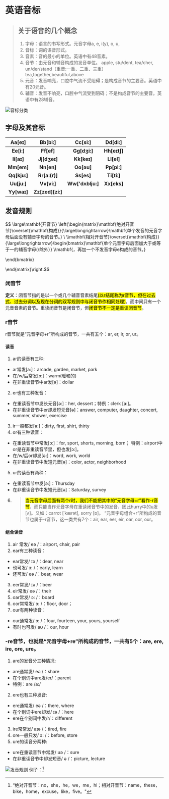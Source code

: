 # **英语音标**
>## **关于语音的几个概念**
>1) 字母：语言的书写形式。元音字母a, e, i(y), o, u,
>2) 音标：词的语音形式。
>3) 音素：音的最小的单位。英语中有48音素。
>4) 音节：由元音和辅音构成的发音单位。
apple, stu/dent, tea/cher, un/der/stand（重音:一重、二重、三重） tea,together,beautiful,above
>5) 元音：发音响亮，口腔中气流不受阻碍；是构成音节的主要音。英语中有20元音。
>6) 辅音：发音不响亮，口腔中气流受到阻碍；不是构成音节的主要音。英语中有28辅音。

![音标分类](https://sife-shuo.github.io/pictures/1.000.003.svg)

## **字母及其音标**

| Aa[eɪ]       | Bb[bi:]          | Cc[si:]          | Dd[di:]      |
|:------------:|:----------------:|:----------------:|:------------:|
|  **Ee[i:]**  |    **Ff[ef]**    |   **Gg[dʒi:]**   | **Hh[eɪtʃ]** |
|  **Ii[aɪ]**  |   **Jj[dʒeɪ]**   |    **Kk[keɪ]**   |  **Ll[el]**  |
|  **Mm[em]**  |    **Nn[en]**    |    **Oo[əʊ]**    |  **Pp[pi:]** |
| **Qq[kju:]** |   **Rr[a:(r)]**  |    **Ss[es]**    |  **Ti[ti:]** |
|  **Uu[ju:]** |    **Vv[vi:]**   | **Ww['dʌblju:]** |  **Xx[eks]** |
|  **Yy[waɪ]** | **Zz[zed][zi:]** |                  |              |

## **发音规则**
$$
\large\mathbf{开音节} \left\{\begin{matrix}\mathbf{绝对开音节}\overset{\mathbf{构成}}{\large\longrightarrow}\mathbf{单个发音的元音字母后面没有辅音字母的音节。}
\\
 \\\mathbf{相对开音节}\overset{\mathbf{构成}}{\large\longrightarrow}\begin{bmatrix}\mathbf{单个元音字母后面加大于或等于一的辅音字母(r除外）}
 \\\mathbf{，再加一个不发音字母e构成的音节。}

\end{bmatrix}

\end{matrix}\right.$$
### **闭音节**
**定义**：闭音节指的是以一个或几个辅音音素结尾<mark>(以r结尾称为r音节，但在过去式、过去分词以及现在分词的双写规则中与闭音节作相同处理)</mark>，而中间只有一个元音音素的音节。重读闭音节是闭音节，但<mark style="background-color：green">闭音节不一定是重读闭音节</mark>。

### **r音节**
r音节就是“元音字母+r”所构成的音节，一共有五个：ar, er, ir, or, ur。
#### **读音**
1. ar的读音有三种:
- ar常发[a:]：arcade, garden, market, park
- 在/w/后常发[ɔ:]：warm(暖和的)
- 在非重读音节中ar发[ə]：dollar
2. er也有三种发音：
- 在重读音节中发长元音[ə:]：her, dessert；特例：clerk [a:]。
- 在非重读音节中er却发短元音[ə]：answer, computer, daughter, concert, summer, shower, exercise
3. ir一般都发[ə:]：dirty, first, shirt, thirty
4. or有三种读音：
- 在重读音节中常发[ɔ:]：for, sport, shorts, morning, born；
特例：airport中or是在非重读音节里，但也发[ɔ:]。
- 在/w/后or却发[ə:]：word, work, world
- 在非重读音节中发短元音[ə]：color, actor, neighborhood
5. ur的读音有两种：
- 在重读音节中发[ə:]：Thursday
- 在非重读音节中发短元音[ə]：Saturday, survey

6. ><mark>当元音字母后面有两个r时，我们不能把其中的“元音字母+r”看作-r音节</mark>，而只能当作元音字母在重读闭音节中的发音，因此hurry中的u发[ʌ]。又如：carrot [ˈkærət], sorry [ɒ]。
“元音字母组合+r”所构成的音节也属于-r音节，这一类共有7个：air, ear, eer, eir, oar, oor, our。
#### **组合读音**
1. air 常发/ eə /：airport, chair, pair
2. ear有三种读音：
- ear常发/ ɪə /：dear, near
- 也可发/ ɜ: /：early, learn
- 还可发/ eə /：bear, wear
3. eer常发/ ɪə /：beer
4. eir常发/ eə /：their
5. oar常发/ ɔ: /：board
6. oor常常发/ ɔ: /：floor, door；
7. our有两种读音：
- our通常发/ ɔ: /：four, fourteen, your, yours, yourself
- 有时也可发/ aʊ /：our, hour
### **-re音节**，也就是“元音字母+re”所构成的音节，一共有5个：are, ere, ire, ore, ure。
1. are的发音分三种情况:
- are通常发/ eə /：share
- 在个别词中are发/er/：parent
- 特例：are /a:/
2. ere也有三种发音:
- ere通常发/ eə /：there, where
- 在个别词中ere却发/ ɪə /：here
- ere在个别词中发/r/：different
3. ire常常发/ aɪə /：tired, fire
4. ore一般只发/ ɔ: /：before, store
5. ure的读音分两种:
- ure在重读音节中常发/ ʊə /：sure
- 在非重读音节中却发短音/ ə /：picture, lecture

![发音规则](https://sife-shuo.github.io/pictures/1.000.002.png)
例子：[^开音节例子]

[^开音节例子]:“绝对开音节：no，she，he，we，me，hi；相对开音节：name，these，bike，home，excuse，like，five。"